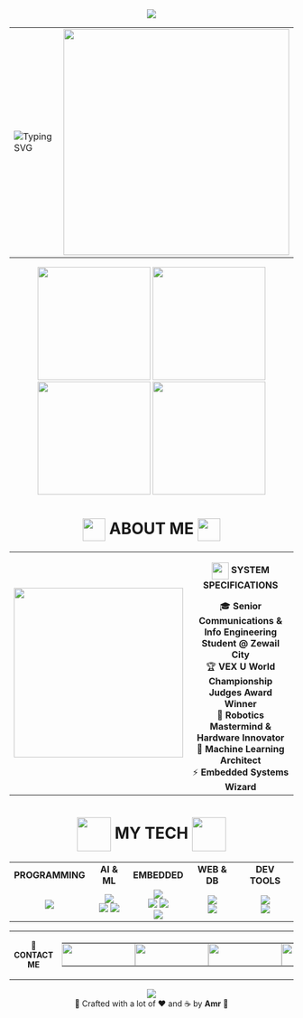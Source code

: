 <!-- HEADER -->
<div align="center">
  <img src="https://capsule-render.vercel.app/api?type=waving&color=0:E924EF,50:002B62,100:050C21&height=150&section=header&text=👋%20Hey%20there!%20Amr%20is%20here&fontSize=36&fontColor=fff&animation=twinkling&fontAlignY=35" />
</div>

<!-- HERO SECTION -->
<div align="center">
  <table width="100%">
    <tr>
      <td width="60%" align="left">
        <img src="https://readme-typing-svg.demolab.com?font=Orbitron&size=28&duration=1200&pause=100&color=F544FC&center=false&vCenter=true&multiline=true&width=400&height=150&lines=%E2%9A%A1+EMBEDDED+SYSTEMS;%F0%9F%A7%A0+MACHINE+LEARNING;%F0%9F%A4%96+ROBOTICS+CHAMPION;%F0%9F%93%A1+COMMUNICATION" alt="Typing SVG" />
      </td>
      <td width="40%" align="center">
        <img src="https://user-images.githubusercontent.com/74038190/225813708-98b745f2-7d22-48cf-9150-083f1b00d6c9.gif" width="400" />
      </td>
    </tr>
  </table>
</div>

<div id="header" align="center">
  <img src="https://i.giphy.com/media/v1.Y2lkPTc5MGI3NjExcXZiMGhzczl1cno1YzhrbXRrbTZqc3g2eWFlNnNpeXVmbHEzNXFpaCZlcD12MV9pbnRlcm5hbF9naWZfYnlfaWQmY3Q9cw/fynAG6TbXlff9iUL1c/giphy.gif" width="200"/>
  <img src="https://i.giphy.com/media/v1.Y2lkPTc5MGI3NjExMGh5bHdydmw0aXVtaHZxcDVrMXJkdnQ2dGI1am9hMWlvb3J6bmpocSZlcD12MV9pbnRlcm5hbF9naWZfYnlfaWQmY3Q9cw/e66KfaMalmDFoGMf9c/giphy.gif" width="200"/>  
  <img src="https://i.giphy.com/media/v1.Y2lkPTc5MGI3NjExMGh5bHdydmw0aXVtaHZxcDVrMXJkdnQ2dGI1am9hMWlvb3J6bmpocSZlcD12MV9pbnRlcm5hbF9naWZfYnlfaWQmY3Q9cw/e66KfaMalmDFoGMf9c/giphy.gif" width="200"/>  
  <img src="https://i.giphy.com/media/v1.Y2lkPTc5MGI3NjExcXZiMGhzczl1cno1YzhrbXRrbTZqc3g2eWFlNnNpeXVmbHEzNXFpaCZlcD12MV9pbnRlcm5hbF9naWZfYnlfaWQmY3Q9cw/fynAG6TbXlff9iUL1c/giphy.gif" width="200"/>  
</div>

<!-- ABOUT ME PROFILE -->
<div id="toc" align="center">
  <ul style="list-style: none">
    <summary>
      <h1 align="center">
        <img src="https://media.giphy.com/media/hvRJCLFzcasrR4ia7z/giphy.gif" width="40" height="40" valign="middle" />
        ABOUT ME
        <img src="https://media.giphy.com/media/hvRJCLFzcasrR4ia7z/giphy.gif" width="40" height="40" valign="middle" />
      </h1>
    </summary>
  </ul>
</div>

<table align="center">
<tr>
  <td width="35%" align="center">
    <img src="https://user-images.githubusercontent.com/74038190/229223263-cf2e4b07-2615-4f87-9c38-e37600f8381a.gif" width="300" />
  </td>
  <td width="65%" align="center" valign="middle">
    <p align="center"><img src="https://media.giphy.com/media/WUlplcMpOCEmTGBtBW/giphy.gif" width="30" height="30" valign="middle" /> <strong>SYSTEM SPECIFICATIONS</strong></p>
    <div align="center">
    🎓 <strong>Senior Communications & Info Engineering Student @ Zewail City</strong><br>
    🏆 <strong>VEX U World Championship Judges Award Winner</strong><br>
    🤖 <strong>Robotics Mastermind & Hardware Innovator</strong><br>
    🧠 <strong>Machine Learning Architect</strong><br>
    ⚡ <strong>Embedded Systems Wizard</strong><br>
    </div>
  </td>
</tr>
</table>


<!-- MY TECH -->
<div id="toc" align="center">
  <ul style="list-style: none">
    <summary>
      <h1 align="center">
        <img src="https://user-images.githubusercontent.com/74038190/212284087-bbe7e430-757e-4901-90bf-4cd2ce3e1852.gif" width="60" height="60" valign="middle" />
        MY TECH
        <img src="https://user-images.githubusercontent.com/74038190/212284087-bbe7e430-757e-4901-90bf-4cd2ce3e1852.gif" width="60" height="60" valign="middle" />
      </h1>
    </summary>
  </ul>
</div>

<table align="center">
<tr>
  <td align="center"><strong>PROGRAMMING</strong></td>
  <td align="center"><strong>AI & ML</strong></td>
  <td align="center"><strong>EMBEDDED</strong></td>
  <td align="center"><strong>WEB & DB</strong></td>
  <td align="center"><strong>DEV TOOLS</strong></td>
</tr>
<tr>
  <td align="center">
    <img src="https://skillicons.dev/icons?i=python,cpp,c,cs,matlab&perline=3&theme=dark" />
  </td>
  <td align="center">
    <img src="https://skillicons.dev/icons?i=tensorflow,pytorch,opencv&perline=3&theme=dark" /><br>
    <img src="https://img.shields.io/badge/Pandas-150458?style=flat-square&logo=pandas&logoColor=white" />
    <img src="https://img.shields.io/badge/NumPy-013243?style=flat-square&logo=numpy&logoColor=white" />
  </td>
  <td align="center">
    <img src="https://skillicons.dev/icons?i=arduino,raspberrypi&perline=2&theme=dark" /><br>
    <img src="https://img.shields.io/badge/ESP32-E7352C?style=flat-square&logo=espressif&logoColor=white" />
    <img src="https://img.shields.io/badge/TI%20Tiva%20C-E30613?style=flat-square&logo=texasinstruments&logoColor=white" /><br>
    <img src="https://img.shields.io/badge/ROS-22314E?style=flat-square&logo=ros&logoColor=white" />
  </td>
  <td align="center">
    <img src="https://skillicons.dev/icons?i=dotnet,mysql,html&perline=3&theme=dark" /><br>
    <img src="https://skillicons.dev/icons?i=css,firebase,js&perline=3&theme=dark" />
  </td>
  <td align="center">
    <img src="https://skillicons.dev/icons?i=git,github,linux&perline=3&theme=dark" /><br>
    <img src="https://skillicons.dev/icons?i=vscode&perline=1&theme=dark" />
  </td>
</tr>
</table>

<!-- CONTACT -->
<table align="center" width="80%">
<tr>
  <td width="40%" align="center" valign="middle">
    <p style="font-size:14px;">
      🚀
      <strong>CONTACT ME</strong>
    </p>
  </td>
  <td width="60%" align="center">
    <table>
      <tr>
        <td align="center" width="25%" style="padding: 0px 0px;">
          <a href="https://www.linkedin.com/in/amr-ashraf-86457134a/" target="_blank">
            <img src="https://img.shields.io/badge/LinkedIn-0077B5?style=for-the-badge&logo=linkedin&logoColor=white" width="130" height="40"/>
          </a>
        </td>
        <td align="center" width="25%" style="padding: 0px 0px;">
          <a href="https://github.com/TendoPain18" target="_blank">
            <img src="https://img.shields.io/badge/GitHub-100000?style=for-the-badge&logo=github&logoColor=white" width="130" height="40"/>
          </a>
        </td>
        <td align="center" width="25%" style="padding: 0px 0px;">
          <a href="mailto:amrgadalla01@gmail.com">
            <img src="https://img.shields.io/badge/Gmail-D14836?style=for-the-badge&logo=gmail&logoColor=white" width="130" height="40"/>
          </a>
        </td>
        <td align="center" width="25%" style="padding: 0px 0px;">
          <a href="https://www.facebook.com/amr.ashraf.7311/" target="_blank">
            <img src="https://img.shields.io/badge/Facebook-1877F2?style=for-the-badge&logo=facebook&logoColor=white" width="130" height="40"/>
          </a>
        </td>
      </tr>
    </table>
  </td>
</tr>
</table>
<!-- END CONTACT -->


<!-- FOOTER -->
<div align="center">
  <img src="https://capsule-render.vercel.app/api?type=waving&color=gradient&customColorList=12,20,6,17,13,9&height=120&section=footer&animation=twinkling" />
</div>

<div align="center">
  🌟 Crafted with a lot of ❤️ and ☕ by <strong>Amr</strong> 🌟
</div>
